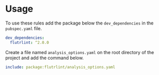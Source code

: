 # Usage

To use these rules add the package below the `dev_dependencies` in the `pubspec.yaml` file.

```yaml
dev_dependencies:
  flutrlint: ^2.0.0
```

Create a file named `analysis_options.yaml` on the root directory of the project and add the command below.

```yaml
include: package:flutrlint/analysis_options.yaml
```
